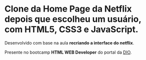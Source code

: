 # Clone da Home Page da Netflix depois que escolheu um usuário, com **HTML5, CSS3 e JavaScript**.

Desenvolvido com base na aula __recriando a interface do netflix__.

Presente no bootcamp **HTML WEB Developer** do portal da [DIO](https://digitalinnovation.one/sign-in).
